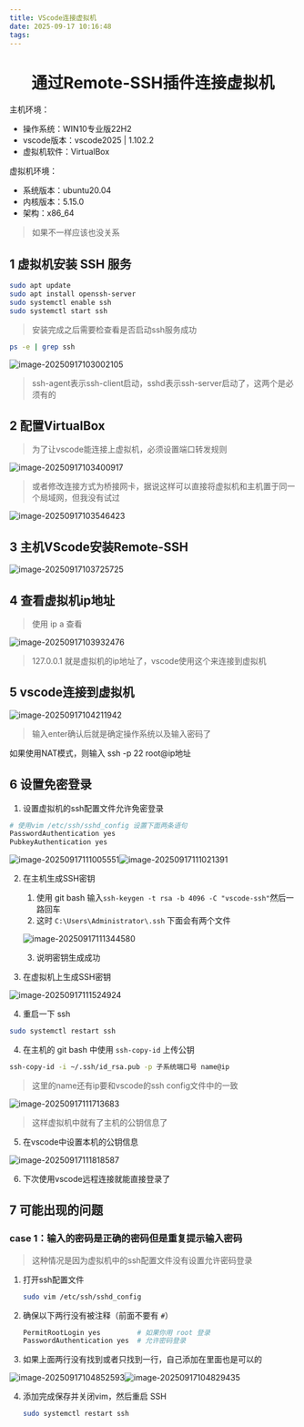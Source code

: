 ```yaml
---
title: VScode连接虚拟机
date: 2025-09-17 10:16:48
tags:
---
```


<h1><center> 通过Remote-SSH插件连接虚拟机 </center></h1>

主机环境：

- 操作系统：WIN10专业版22H2
- vscode版本：vscode2025 | 1.102.2
- 虚拟机软件：VirtualBox

虚拟机环境：

- 系统版本：ubuntu20.04
- 内核版本：5.15.0
- 架构：x86_64

> 如果不一样应该也没关系

## 1  虚拟机安装 SSH 服务

```bash
sudo apt update
sudo apt install openssh-server
sudo systemctl enable ssh
sudo systemctl start ssh
```

> 安装完成之后需要检查看是否启动ssh服务成功

```bash
ps -e | grep ssh
```

![image-20250917103002105](https://leeway2zcblog-1373523181.cos.ap-guangzhou.myqcloud.com/img/image-20250917103002105.png)

> ssh-agent表示ssh-client启动，sshd表示ssh-server启动了，这两个是必须有的

## 2  配置VirtualBox

> 为了让vscode能连接上虚拟机，必须设置端口转发规则

![image-20250917103400917](https://leeway2zcblog-1373523181.cos.ap-guangzhou.myqcloud.com/img/image-20250917103400917.png)

> 或者修改连接方式为桥接网卡，据说这样可以直接将虚拟机和主机置于同一个局域网，但我没有试过

![image-20250917103546423](https://leeway2zcblog-1373523181.cos.ap-guangzhou.myqcloud.com/img/image-20250917103546423.png)

## 3  主机VScode安装Remote-SSH

![image-20250917103725725](https://leeway2zcblog-1373523181.cos.ap-guangzhou.myqcloud.com/img/image-20250917103725725.png)

## 4  查看虚拟机ip地址

> 使用 ip a 查看

![image-20250917103932476](https://leeway2zcblog-1373523181.cos.ap-guangzhou.myqcloud.com/img/image-20250917103932476.png)

> 127.0.0.1 就是虚拟机的ip地址了，vscode使用这个来连接到虚拟机

## 5  vscode连接到虚拟机

![image-20250917104211942](https://leeway2zcblog-1373523181.cos.ap-guangzhou.myqcloud.com/img/image-20250917104211942.png)

> 输入enter确认后就是确定操作系统以及输入密码了

如果使用NAT模式，则输入 ssh -p 22 root@ip地址

## 6  设置免密登录

1. 设置虚拟机的ssh配置文件允许免密登录

```bash
# 使用vim /etc/ssh/sshd_config 设置下面两条语句
PasswordAuthentication yes
PubkeyAuthentication yes
```

![image-20250917111005551](https://leeway2zcblog-1373523181.cos.ap-guangzhou.myqcloud.com/img/image-20250917111005551.png)![image-20250917111021391](https://leeway2zcblog-1373523181.cos.ap-guangzhou.myqcloud.com/img/image-20250917111021391.png)

2. 在主机生成SSH密钥

   1. 使用 git bash 输入`ssh-keygen -t rsa -b 4096 -C "vscode-ssh"`然后一路回车
   2. 这时 `C:\Users\Administrator\.ssh` 下面会有两个文件

   ![image-20250917111344580](https://leeway2zcblog-1373523181.cos.ap-guangzhou.myqcloud.com/img/image-20250917111344580.png)

   3. 说明密钥生成成功

3. 在虚拟机上生成SSH密钥

![image-20250917111524924](https://leeway2zcblog-1373523181.cos.ap-guangzhou.myqcloud.com/img/image-20250917111524924.png)

4. 重启一下 ssh

```bash
sudo systemctl restart ssh
```

4. 在主机的 git bash 中使用 `ssh-copy-id` 上传公钥

```bash
ssh-copy-id -i ~/.ssh/id_rsa.pub -p 子系统端口号 name@ip
```

> 这里的name还有ip要和vscode的ssh config文件中的一致

![image-20250917111713683](https://leeway2zcblog-1373523181.cos.ap-guangzhou.myqcloud.com/img/image-20250917111713683.png)

> 这样虚拟机中就有了主机的公钥信息了

5. 在vscode中设置本机的公钥信息

![image-20250917111818587](https://leeway2zcblog-1373523181.cos.ap-guangzhou.myqcloud.com/img/image-20250917111818587.png)

6. 下次使用vscode远程连接就能直接登录了

## 7  可能出现的问题

### case 1：输入的密码是正确的密码但是重复提示输入密码

> 这种情况是因为虚拟机中的ssh配置文件没有设置允许密码登录

1. 打开ssh配置文件

   ```bash
   sudo vim /etc/ssh/sshd_config
   ```

2. 确保以下两行没有被注释（前面不要有 `#`）

   ```bash
   PermitRootLogin yes         # 如果你用 root 登录
   PasswordAuthentication yes  # 允许密码登录
   ```

3. 如果上面两行没有找到或者只找到一行，自己添加在里面也是可以的

![image-20250917104852593](https://leeway2zcblog-1373523181.cos.ap-guangzhou.myqcloud.com/img/image-20250917104852593.png)![image-20250917104829435](https://leeway2zcblog-1373523181.cos.ap-guangzhou.myqcloud.com/img/image-20250917104829435.png)

4. 添加完成保存并关闭vim，然后重启 SSH

   ```bash
   sudo systemctl restart ssh
   ```





